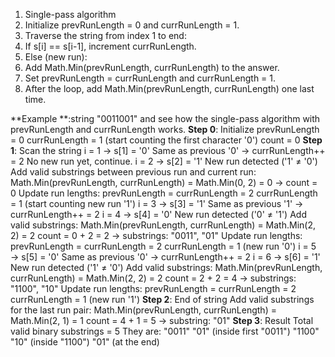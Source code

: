 1. Single-pass algorithm
2. Initialize prevRunLength = 0 and currRunLength = 1.
3. Traverse the string from index 1 to end:
4. If s[i] == s[i-1], increment currRunLength.
5. Else (new run):
6. Add Math.Min(prevRunLength, currRunLength) to the answer.
7. Set prevRunLength = currRunLength and currRunLength = 1.
8. After the loop, add Math.Min(prevRunLength, currRunLength) one last time.

**Example **:string "0011001" and see how the single-pass algorithm with prevRunLength and currRunLength works.
**Step 0**: Initialize
prevRunLength = 0
currRunLength = 1 (start counting the first character '0')
count = 0
**Step 1**: Scan the string
  i = 1 → s[1] = '0'
    Same as previous '0' → currRunLength++ = 2
    No new run yet, continue.
  i = 2 → s[2] = '1'
    New run detected ('1' ≠ '0')
    Add valid substrings between previous run and current run:
    Math.Min(prevRunLength, currRunLength) = Math.Min(0, 2) = 0 → count = 0
    Update run lengths:
    prevRunLength = currRunLength = 2
    currRunLength = 1 (start counting new run '1')
  i = 3 → s[3] = '1'
    Same as previous '1' → currRunLength++ = 2
  i = 4 → s[4] = '0'
    New run detected ('0' ≠ '1')
    Add valid substrings:
    Math.Min(prevRunLength, currRunLength) = Math.Min(2, 2) = 2
    count = 0 + 2 = 2 → substrings: "0011", "01"
    Update run lengths:
    prevRunLength = currRunLength = 2
    currRunLength = 1 (new run '0')
  i = 5 → s[5] = '0'
    Same as previous '0' → currRunLength++ = 2
  i = 6 → s[6] = '1'
    New run detected ('1' ≠ '0')
    Add valid substrings:
    Math.Min(prevRunLength, currRunLength) = Math.Min(2, 2) = 2
    count = 2 + 2 = 4 → substrings: "1100", "10"
    Update run lengths:
    prevRunLength = currRunLength = 2
    currRunLength = 1 (new run '1')
**Step 2**: End of string
  Add valid substrings for the last run pair:
  Math.Min(prevRunLength, currRunLength) = Math.Min(2, 1) = 1
  count = 4 + 1 = 5 → substring: "01"
**Step 3**: Result
  Total valid binary substrings = 5
  They are:
  "0011"
  "01" (inside first "0011")
  "1100"
  "10" (inside "1100")
  "01" (at the end)
